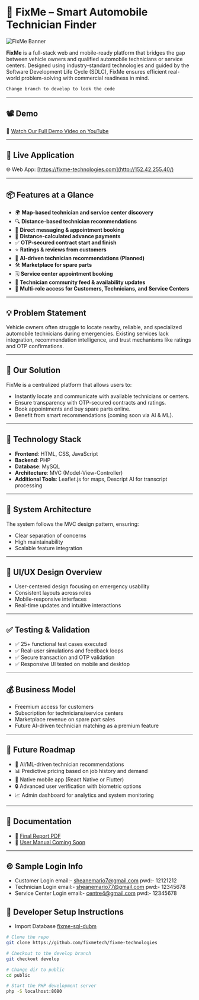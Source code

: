 # 🚗 FixMe – Smart Automobile Technician Finder

![FixMe Banner](https://yt3.googleusercontent.com/bDWNmJlSaJEXq20C50Bzbkj92tQo_tu3_FKGYqQ9IE4FoRy7Ef1-sUEJnQCTpS1EHyLiF2-gknY=s160-c-k-c0x00ffffff-no-rj)

**FixMe** is a full-stack web and mobile-ready platform that bridges the gap between vehicle owners and qualified automobile technicians or service centers. Designed using industry-standard technologies and guided by the Software Development Life Cycle (SDLC), FixMe ensures efficient real-world problem-solving with commercial readiness in mind.

```bash
Change branch to develop to look the code
```
---

## 📽 Demo

🎥 [Watch Our Full Demo Video on YouTube](https://youtu.be/p4NkJOkHYDM?si=9dDYhGUlX5CbICGC)

---

## 🚀 Live Application

🌐 Web App: [https://fixme-technologies.com](http://152.42.255.40/)

---

## 📦 Features at a Glance

- 🌍 **Map-based technician and service center discovery**
- 🔍 **Distance-based technician recommendations**
- 💬 **Direct messaging & appointment booking**
- 💸 **Distance-calculated advance payments**
- ✅ **OTP-secured contract start and finish**
- ⭐ **Ratings & reviews from customers**
- 🧠 **AI-driven technician recommendations (Planned)**
- 🛠️ **Marketplace for spare parts**
- 🗓 **Service center appointment booking**
- 📰 **Technician community feed & availability updates**
- 💼 **Multi-role access for Customers, Technicians, and Service Centers**

---

## 💡 Problem Statement

Vehicle owners often struggle to locate nearby, reliable, and specialized automobile technicians during emergencies. Existing services lack integration, recommendation intelligence, and trust mechanisms like ratings and OTP confirmations.

---

## 🎯 Our Solution

FixMe is a centralized platform that allows users to:
- Instantly locate and communicate with available technicians or centers.
- Ensure transparency with OTP-secured contracts and ratings.
- Book appointments and buy spare parts online.
- Benefit from smart recommendations (coming soon via AI & ML).

---

## 🔧 Technology Stack

- **Frontend**: HTML, CSS, JavaScript
- **Backend**: PHP
- **Database**: MySQL
- **Architecture**: MVC (Model-View-Controller)
- **Additional Tools**: Leaflet.js for maps, Descript AI for transcript processing

---

## 🧱 System Architecture

The system follows the MVC design pattern, ensuring:
- Clear separation of concerns
- High maintainability
- Scalable feature integration

---

## 🎨 UI/UX Design Overview

- User-centered design focusing on emergency usability
- Consistent layouts across roles
- Mobile-responsive interfaces
- Real-time updates and intuitive interactions

---

## ✅ Testing & Validation

- ✅ 25+ functional test cases executed
- ✅ Real-user simulations and feedback loops
- ✅ Secure transaction and OTP validation
- ✅ Responsive UI tested on mobile and desktop

---

## 💰 Business Model

- Freemium access for customers
- Subscription for technicians/service centers
- Marketplace revenue on spare part sales
- Future AI-driven technician matching as a premium feature

---

## 🌱 Future Roadmap

- 📍 AI/ML-driven technician recommendations
- 📊 Predictive pricing based on job history and demand
- 📱 Native mobile app (React Native or Flutter)
- 🔒 Advanced user verification with biometric options
- 📈 Admin dashboard for analytics and system monitoring

---

## 📄 Documentation

- 📘 [Final Report PDF](https://link-to-final-report.pdf)
- 🧾 [User Manual Coming Soon](https://link-to-user-manual.pdf)

---

## ©️ Sample Login Info

- Customer Login
  email:- sheanemario7@gmail.com
  pwd:- 12121212
- Technician Login
  email:- sheanemario77@gmail.com
  pwd:- 12345678
- Service Center Login
  email:- centre4@gmail.com
  pwd:- 12345678

## 🧪 Developer Setup Instructions

- Import Database [fixme-sql-dubm](https://pastebin.com/GTL4CZZR)

```bash
# Clone the repo
git clone https://github.com/fixmetech/fixme-technologies

# Checkout to the develop branch
git checkout develop

# Change dir to public
cd public

# Start the PHP development server
php -S localhost:8080
